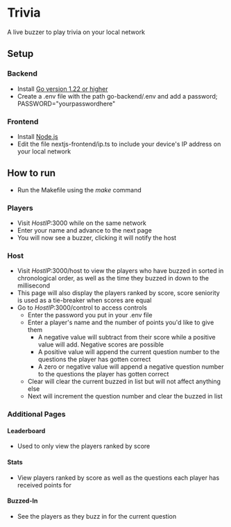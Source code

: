 # Trivia

A live buzzer to play trivia on your local network

## Setup

### Backend

- Install [Go version 1.22 or higher](https://go.dev/doc/install)
- Create a .env file with the path go-backend/.env and add a password; PASSWORD="yourpasswordhere"

### Frontend

- Install [Node.js](https://nodejs.org/en/download/)
- Edit the file nextjs-frontend/ip.ts to include your device's IP address on your local network

## How to run

- Run the Makefile using the _make_ command

### Players

- Visit _HostIP_:3000 while on the same network
- Enter your name and advance to the next page
- You will now see a buzzer, clicking it will notify the host

### Host

- Visit _HostIP_:3000/host to view the players who have buzzed in sorted in chronological order, as well as the time they buzzed in down to the millisecond
- This page will also display the players ranked by score, score seniority is used as a tie-breaker when scores are equal
- Go to _HostIP_:3000/control to access controls
  - Enter the password you put in your .env file
  - Enter a player's name and the number of points you'd like to give them
    - A negative value will subtract from their score while a positive value will add. Negative scores are possible
    - A positive value will append the current question number to the questions the player has gotten correct
    - A zero or negative value will append a negative question number to the questions the player has gotten correct
  - Clear will clear the current buzzed in list but will not affect anything else
  - Next will increment the question number and clear the buzzed in list

### Additional Pages

#### Leaderboard

- Used to only view the players ranked by score

#### Stats

- View players ranked by score as well as the questions each player has received points for

#### Buzzed-In

- See the players as they buzz in for the current question
